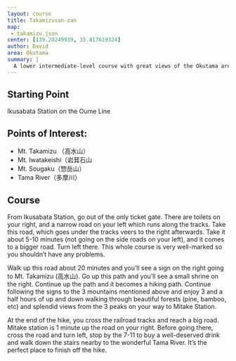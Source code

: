 ```yaml
---
layout: course
title: Takamizusan-zan
map: 
 - takamizu.json
center: [139.20249939, 35.817619324]
author: David
area: Okutama
summary: |
  A lower intermediate-level course with great views of the Okutama area. Recommended for late summer or early fall. 
---
```

## Starting Point 
Ikusabata Station on the Oume Line

## Points of Interest:
 - Mt. Takamizu （高水山）
 - Mt. Iwatakeishi（岩茸石山
 - Mt. Sougaku（惣岳山）
 - Tama River（多摩川）

## Course

From Ikusabata Station, go out of the only ticket gate.  There are toilets on your right, and a narrow road on your left which runs along the tracks.  Take this road, which goes under the tracks veers to the right afterwards.  Take it about 5-10 minutes (not going on the side roads on your left), and it comes to a bigger road.  Turn left there. This whole course is very well-marked so you shouldn’t have any problems.

Walk up this road about 20 minutes and you’ll see a sign on the right going to Mt. Takamizu (高水山).  Go up this path and you’ll see a small shrine on the right.  Continue up the path and it becomes a hiking path.  Continue following the signs to the 3 mountains mentioned above and enjoy  3 and a half hours of up and down walking through beautiful forests (pine, bamboo, etc) and splendid views from the 3 peaks on your way to Mitake Station.  

At the end of the hike, you cross the railroad tracks and reach a big road.  Mitake station is 1 minute up the road on your right.  Before going there, cross the road and turn left, stop by the 7-11 to buy a well-deserved drink and walk down the stairs nearby to the wonderful Tama River.  It’s the perfect place to finish off the hike.
